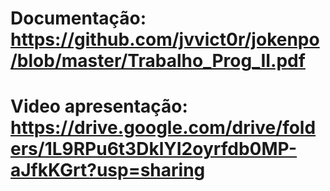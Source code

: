 # Documentação: https://github.com/jvvict0r/jokenpo/blob/master/Trabalho_Prog_II.pdf
# Video apresentação: https://drive.google.com/drive/folders/1L9RPu6t3DklYI2oyrfdb0MP-aJfkKGrt?usp=sharing
